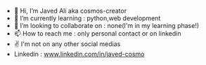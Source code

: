 - 👋 Hi, I’m Javed Ali aka cosmos-creator
- 🌱 I’m currently learning : python,web development
- 💞️ I’m looking to collaborate on : none(I'm in my learning phase!)
- 📫 How to reach me : only personal contact or on linkedin
- ✌️ I'm not on any other social medias
- Linkedin : www.linkedin.com/in/javed-cosmo
